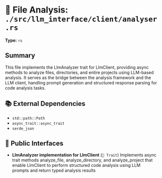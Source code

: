 # 📄 File Analysis: `./src/llm_interface/client/analyser.rs`

**Type:** `rs`

## Summary
This file implements the LlmAnalyzer trait for LlmClient, providing async methods to analyze files, directories, and entire projects using LLM-based analysis. It serves as the bridge between the analysis framework and the LLM client, handling prompt generation and structured response parsing for code analysis tasks.

## 📚 External Dependencies
- `std::path::Path`
- `async_trait::async_trait`
- `serde_json`

## 🔌 Public Interfaces
- **LlmAnalyzer implementation for LlmClient** (`🎯 Trait`)
  Implements async trait methods analyze_file, analyze_directory, and analyze_project that enable LlmClient to perform structured code analysis using LLM prompts and return typed analysis results
